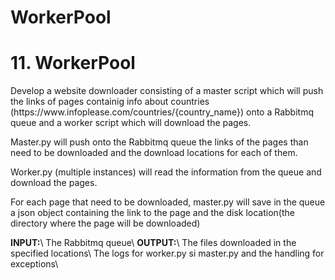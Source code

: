 # WorkerPool

<h1>11. WorkerPool</h1>
<p>
Develop a website downloader consisting of a master script which will push the links of pages containig
info about countries (https://www.infoplease.com/countries/{country_name}) onto a Rabbitmq queue
and a worker script which will download the pages.
</p>
<p>
Master.py will push onto the Rabbitmq queue the links of the pages than need to be downloaded and the download locations for each of them. 
</p>
<p>
Worker.py (multiple instances) will read the information from the queue and download the pages.
</p>
<p>
For each page that need to be downloaded, master.py will save in the queue a json object containing the link to the page and the disk location(the directory where the page will be downloaded)
</p>
<p>
<b>INPUT:</b>\
The Rabbitmq queue\
<b>OUTPUT:</b>\
The files downloaded in the specified locations\
The logs for worker.py si master.py and the handling for exceptions\
</p>
